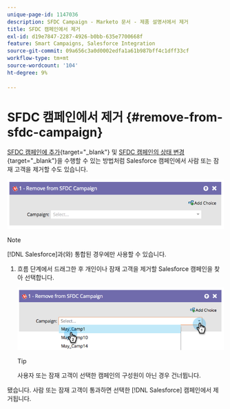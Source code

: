 ```yaml
---
unique-page-id: 1147036
description: SFDC Campaign - Marketo 문서 - 제품 설명서에서 제거
title: SFDC 캠페인에서 제거
exl-id: d19e7847-2287-4926-b0bb-635e7700668f
feature: Smart Campaigns, Salesforce Integration
source-git-commit: 09a656c3a0d0002edfa1a61b987bff4c1dff33cf
workflow-type: tm+mt
source-wordcount: '104'
ht-degree: 9%

---
```


# SFDC 캠페인에서 제거 {#remove-from-sfdc-campaign}

[SFDC 캠페인에 추가](/help/marketo/product-docs/core-marketo-concepts/smart-campaigns/salesforce-flow-actions/add-to-sfdc-campaign.md){target="_blank"} 및 [SFDC 캠페인의 상태 변경](/help/marketo/product-docs/core-marketo-concepts/smart-campaigns/salesforce-flow-actions/change-status-in-sfdc-campaign.md){target="_blank"}을 수행할 수 있는 방법처럼 Salesforce 캠페인에서 사람 또는 잠재 고객을 제거할 수도 있습니다.

![](assets/remove-from-sfdc-campaign-1.png)

>[!NOTE]
>
>[!DNL Salesforce]과(와) 통합된 경우에만 사용할 수 있습니다.

1. 흐름 단계에서 드래그한 후 개인이나 잠재 고객을 제거할 Salesforce 캠페인을 찾아 선택합니다.

   ![](assets/remove-from-sfdc-campaign-2.png)

   >[!TIP]
   >
   >사용자 또는 잠재 고객이 선택한 캠페인의 구성원이 아닌 경우 건너뜁니다.

됐습니다. 사람 또는 잠재 고객이 통과하면 선택한 [!DNL Salesforce] 캠페인에서 제거됩니다.

